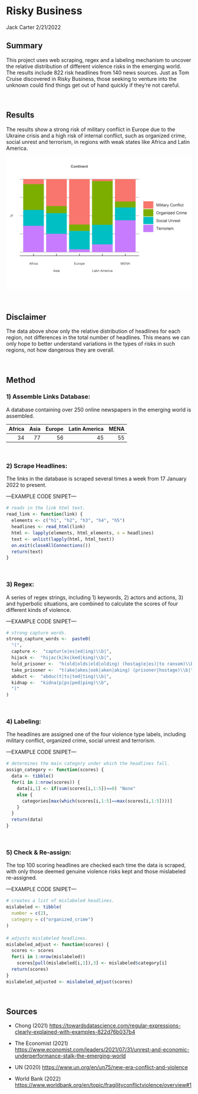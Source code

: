 Risky Business
================
Jack Carter
2/21/2022

## **Summary**

This project uses web scraping, regex and a labeling mechanism to
uncover the relative distribution of different violence risks in the
emerging world. The results include 822 risk headlines from 140 news
sources. Just as Tom Cruise discovered in Risky Business, those seeking
to venture into the unknown could find things get out of hand quickly if
they’re not careful.

 

## Results

The results show a strong risk of military conflict in Europe due to the
Ukraine crisis and a high risk of internal conflict, such as organized
crime, social unrest and terrorism, in regions with weak states like
Africa and Latin America.

![](Risky-Business_files/figure-gfm/unnamed-chunk-1-1.png)<!-- -->

 

## **Disclaimer**

The data above show only the relative distribution of headlines for each
region, not differences in the total number of headlines. This means we
can only hope to better understand variations in the types of risks in
such regions, not how dangerous they are overall.

 

## **Method**

### **1) Assemble Links Database:**

A database containing over 250 online newspapers in the emerging world
is assembled.

| Africa | Asia | Europe | Latin America | MENA |
| -----: | ---: | -----: | ------------: | ---: |
|     34 |   77 |     56 |            45 |   55 |

 

### **2) Scrape Headlines:**

The links in the database is scraped several times a week from 17
January 2022 to present.

—EXAMPLE CODE SNIPET—

``` r
# reads in the link html text. 
read_link <- function(link) {
  elements <- c("h1", "h2", "h3", "h4", "h5")
  headlines <- read_html(link)
  html <- lapply(elements, html_elements, x = headlines)
  text <- unlist(lapply(html, html_text))
  on.exit(closeAllConnections())
  return(text)
}
```

 

### **3) Regex:**

A series of regex strings, including 1) keywords, 2) actors and actions,
3) and hyperbolic situations, are combined to calculate the scores of
four different kinds of violence.

—EXAMPLE CODE SNIPET—

``` r
# strong capture words.
strong_capture_words <-  paste0(
  "(",
  capture <-  "captur(e|es|ed|ing)\\b|",
  hijack <-  "hijac(k|ks|ked|king)\\b|",
  hold_prisoner <-  "h(old|olds|eld|olding) (hostag(e|es)|to ransom)\\b|",
  take_prisoner <-  "t(ake|akes|ook|aken|aking) (prisoner|hostage)\\b|",
  abduct <-  "abduc(t|ts|ted|ting)\\b|",
  kidnap <-  "kidna(p|ps|ped|ping)\\b",
  ")"
)
```

 

### **4) Labeling:**

The headlines are assigned one of the four violence type labels,
including military conflict, organized crime, social unrest and
terrorism.

—EXAMPLE CODE SNIPET—

``` r
# determines the main category under which the headlines fall. 
assign_category <- function(scores) {
  data <- tibble()
  for(i in 1:nrow(scores)) {
    data[i,1] <- if(sum(scores[i,1:5])==0) "None"
    else {
      categories[max(which(scores[i,1:5]==max(scores[i,1:5])))]
    } 
  }
  return(data)                
}
```

 

### **5) Check & Re-assign:**

The top 100 scoring headlines are checked each time the data is scraped,
with only those deemed genuine violence risks kept and those mislabeled
re-assigned.

—EXAMPLE CODE SNIPET—

``` r
# creates a list of mislabeled headlines. 
mislabeled <- tibble(
  number = c(2),
  category = c("organized_crime")
)

# adjusts mislabeled headlines. 
mislabeled_adjust <- function(scores) {
  scores <- scores
  for(i in 1:nrow(mislabeled))
    scores[pull(mislabeled[i,1]),3] <- mislabeled$category[i]
  return(scores)
}
mislabeled_adjusted <- mislabeled_adjust(scores)
```

 

## **Sources**

  - Chong (2021)
    <https://towardsdatascience.com/regular-expressions-clearly-explained-with-examples-822d76b037b4>

  - The Economist (2021)
    <https://www.economist.com/leaders/2021/07/31/unrest-and-economic-underperformance-stalk-the-emerging-world>

  - UN (2020) <https://www.un.org/en/un75/new-era-conflict-and-violence>

  - World Bank (2022)
    <https://www.worldbank.org/en/topic/fragilityconflictviolence/overview#1>
